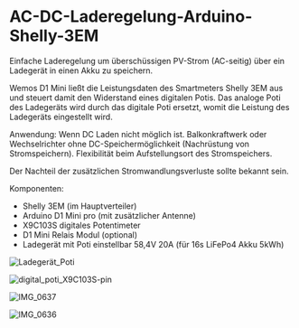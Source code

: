 # AC-DC-Laderegelung-Arduino-Shelly-3EM
Einfache Laderegelung um überschüssigen PV-Strom (AC-seitig) über ein Ladegerät in einen Akku zu speichern.

Wemos D1 Mini ließt die Leistungsdaten des Smartmeters Shelly 3EM aus und steuert damit den Widerstand eines digitalen Potis.
Das analoge Poti des Ladegeräts wird durch das digitale Poti ersetzt, womit die Leistung des Ladegeräts eingestellt wird.

Anwendung:
Wenn DC Laden nicht möglich ist.
Balkonkraftwerk oder Wechselrichter ohne DC-Speichermöglichkeit (Nachrüstung von Stromspeichern).
Flexibilität beim Aufstellungsort des Stromspeichers.

Der Nachteil der zusätzlichen Stromwandlungsverluste sollte bekannt sein. 

Komponenten:
- Shelly 3EM (im Hauptverteiler)
- Arduino D1 Mini pro (mit zusätzlicher Antenne)
- X9C103S digitales Potentimeter
- D1 Mini Relais Modul (optional)
- Ladegerät mit Poti einstellbar 58,4V 20A (für 16s LiFePo4 Akku 5kWh)

![Ladegerät_Poti](https://github.com/duese1981/AC-DC-Laderegelung-Arduino-Shelly-3EM/assets/142802395/d6074ceb-3240-4481-9419-38751acf9994)

![digital_poti_X9C103S-pin](https://github.com/duese1981/AC-DC-Laderegelung-Arduino-Shelly-3EM/assets/142802395/863944bd-d091-4ffd-a50c-a6e99d91d16f)

![IMG_0637](https://github.com/duese1981/AC-DC-Laderegelung-Arduino-Shelly-3EM/assets/142802395/8460f603-dcc0-472c-9378-143bebd9d43a)

![IMG_0636](https://github.com/duese1981/AC-DC-Laderegelung-Arduino-Shelly-3EM/assets/142802395/be203ee8-6d4d-4937-af72-0eb10eff9995)
